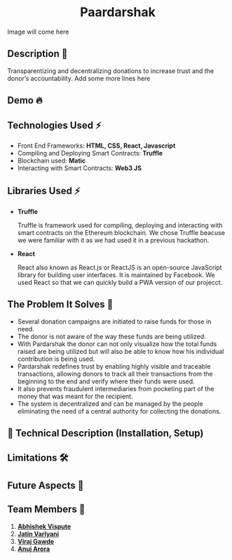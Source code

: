 <h1 align="center">Paardarshak</h1>

Image will come here 


## Description 📝

Transparentizing and decentralizing donations to increase trust and the donor’s accountability.
Add some more lines here

## Demo 🔥 

## Technologies Used ⚡️
-  Front End Frameworks: **HTML, CSS, React, Javascript**
-  Compiling and Deploying Smart Contracts: **Truffle**
-  Blockchain used: **Matic**
-  Interacting with Smart Contracts: **Web3 JS**

## Libraries Used ⚡️

- **Truffle** 

  Truffle is framework used for compiling, deploying and interacting with smart contracts on the Ethereum blockchain. We chose Truffle beacuse we were familiar with it as we had used it in a previous hackathon.

- **React**

  React also known as React.js or ReactJS is an open-source JavaScript library for building user interfaces. It is maintained by Facebook. We used React so that we can quickly build a PWA version of our projecct.

## The Problem It Solves 🌈

- Several donation campaigns are initiated to raise funds for those in need. 
- The donor is not aware of the way these funds are being utilized. 
- With Pardarshak the donor can not only visualize how the total funds raised are being utilized but will also be able to know how his individual contribution is being used.
- Pardarshak redefines trust by enabling highly visible and traceable transactions, allowing donors to track all their transactions from the beginning to the end and verify where their funds were used. 
- It also prevents fraudulent intermediaries from pocketing part of the money that was meant for the recipient. 
- The system is decentralized and can be managed by the people eliminating the need of a central authority for collecting the donations.



## 📝 Technical Description (Installation, Setup)


## Limitations 🛠


## Future Aspects 🚀


## Team Members 🏁

1. [**Abhishek Vispute**](https://github.com/abhishekvispute/)
2. [**Jatin Varlyani**](https://github.com/Jatin-8898/)
3. [**Viraj Gawde**](https://gihub.com/VirajRG/)
4. [**Anuj Arora**](https://github.com/Arora-Anuj)
